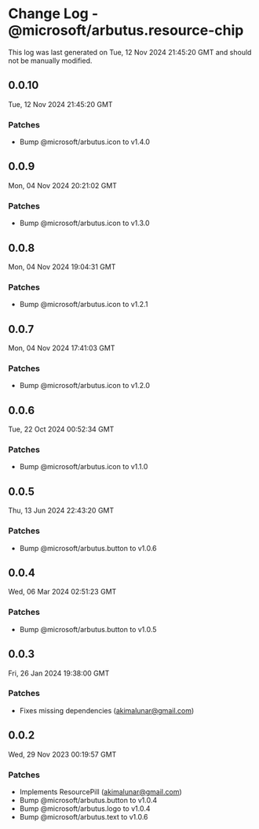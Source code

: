 # Change Log - @microsoft/arbutus.resource-chip

This log was last generated on Tue, 12 Nov 2024 21:45:20 GMT and should not be manually modified.

<!-- Start content -->

## 0.0.10

Tue, 12 Nov 2024 21:45:20 GMT

### Patches

- Bump @microsoft/arbutus.icon to v1.4.0

## 0.0.9

Mon, 04 Nov 2024 20:21:02 GMT

### Patches

- Bump @microsoft/arbutus.icon to v1.3.0

## 0.0.8

Mon, 04 Nov 2024 19:04:31 GMT

### Patches

- Bump @microsoft/arbutus.icon to v1.2.1

## 0.0.7

Mon, 04 Nov 2024 17:41:03 GMT

### Patches

- Bump @microsoft/arbutus.icon to v1.2.0

## 0.0.6

Tue, 22 Oct 2024 00:52:34 GMT

### Patches

- Bump @microsoft/arbutus.icon to v1.1.0

## 0.0.5

Thu, 13 Jun 2024 22:43:20 GMT

### Patches

- Bump @microsoft/arbutus.button to v1.0.6

## 0.0.4

Wed, 06 Mar 2024 02:51:23 GMT

### Patches

- Bump @microsoft/arbutus.button to v1.0.5

## 0.0.3

Fri, 26 Jan 2024 19:38:00 GMT

### Patches

- Fixes missing dependencies (akimalunar@gmail.com)

## 0.0.2

Wed, 29 Nov 2023 00:19:57 GMT

### Patches

- Implements ResourcePill (akimalunar@gmail.com)
- Bump @microsoft/arbutus.button to v1.0.4
- Bump @microsoft/arbutus.logo to v1.0.4
- Bump @microsoft/arbutus.text to v1.0.6
